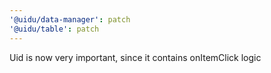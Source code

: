 ```yaml
---
'@uidu/data-manager': patch
'@uidu/table': patch
---
```


Uid is now very important, since it contains onItemClick logic
